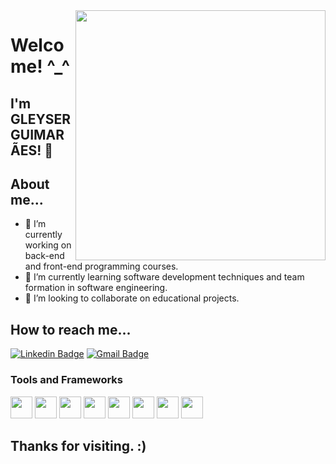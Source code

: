 <img align="right" width="400" height="400" src="https://media.tenor.com/images/df8c44a1d20ab367fdcb21880985fd33/tenor.gif">
 
# Welcome! ^_^
 
## I'm GLEYSER GUIMARÃES! 👋
 
## About me...

- 🔭 I’m currently working on back-end and front-end programming courses.
- 🌱 I’m currently learning software development techniques and team formation in software engineering.
- 👯 I’m looking to collaborate on educational projects.

## How to reach me...

[![Linkedin Badge](https://img.shields.io/badge/-LinkedIn-blue?style=flat-square&logo=Linkedin&logoColor=white&link=https://www.linkedin.com/in/gleyser-bomfim-guimar%C3%A3es-0895497b/)](https://www.linkedin.com/in/gleyser-bomfim-guimar%C3%A3es-0895497b/)
[![Gmail Badge](https://img.shields.io/badge/-Gmail-c14438?style=flat-square&logo=Gmail&logoColor=white&link=mailto:guimaraes.gleyser@gmail.com)](mailto:guimaraes.gleyser@gmail.com)

### Tools and Frameworks
<p align="left">
 <img src="https://raw.githubusercontent.com/alexnaiman/alexnaiman/master/resources/dev/java.svg" height="35px" style="vertical-align:top margin:6px 4px" />
 <img src="https://raw.githubusercontent.com/alexnaiman/alexnaiman/master/resources/dev/python.svg" height="35px" style="vertical-align:top margin:6px 4px" />
      <img src="https://raw.githubusercontent.com/alexnaiman/alexnaiman/master/resources/dev/csharp.svg" height="35px" style="vertical-align:top margin:6px 4px" />
  <img src="https://raw.githubusercontent.com/alexnaiman/alexnaiman/master/resources/dev/html.svg" height="35px" style="vertical-align:top margin:6px 4px" />
      <img src="https://raw.githubusercontent.com/alexnaiman/alexnaiman/master/resources/dev/css3.svg" height="35px" style="vertical-align:top margin:6px 4px" />        
          <img src="https://raw.githubusercontent.com/alexnaiman/alexnaiman/master/resources/dev/js.svg" height="35px" style="vertical-align:top margin:6px 4px" />           
           <img src="https://raw.githubusercontent.com/alexnaiman/alexnaiman/master/resources/dev/unity.svg" height="35px" style="vertical-align:top margin:6px 4px"/>
          <img src="https://raw.githubusercontent.com/alexnaiman/alexnaiman/master/resources/dev/visualstudio_code.svg" height="35px" style="vertical-align:top margin:6px 4px"/>
         
            
</p>

## Thanks for visiting. :)
             
<!--
**Gleyser/Gleyser** is a ✨ _special_ ✨ repository because its `README.md` (this file) appears on your GitHub profile.




